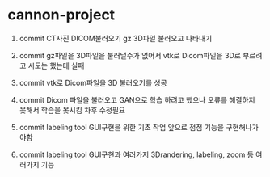 # cannon-project

1. commit
CT사진 DICOM불러오기
gz 3D파일 불러오고 나타내기

2. commit
gz파일을 3D파일을 불러낼수가 없어서 vtk로 Dicom파일을 3D로 부르려고 시도는 했는데 실패

3. commit
vtk로 Dicom파일을 3D 불러오기를 성공

4. commit
Dicom 파일을 불러오고 GAN으로 학습 하려고 했으나 오류를 해결하지 못해서 학습을 못시킴 차후 수정필요

5. commit
labeling tool GUI구현을 위한 기초 작업 앞으로 점점 기능을 구현해나가야함

6. commit
labeling tool GUI구현과 여러가지 3Drandering, labeling, zoom 등 여러가지 기능 
